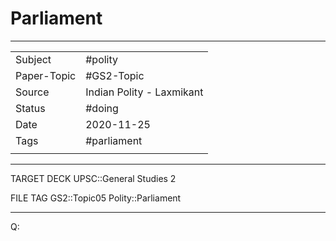 # Parliament

***

|             |                           |
| ----------- | ------------------------- |
| Subject     | #polity                   |
| Paper-Topic | #GS2-Topic                |
| Source      | Indian Polity - Laxmikant |
| Status      |         #doing                   |
| Date        |              2020-11-25             |
| Tags        |              #parliament             |
|             |                           |

***

TARGET DECK
UPSC::General Studies 2

FILE TAG
GS2::Topic05 Polity::Parliament

***

Q: 